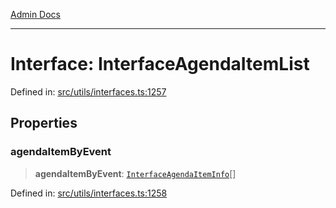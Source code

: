 [Admin Docs](/)

***

# Interface: InterfaceAgendaItemList


Defined in: [src/utils/interfaces.ts:1257](https://github.com/PalisadoesFoundation/talawa-admin/blob/main/src/utils/interfaces.ts#L1257)


## Properties

### agendaItemByEvent

> **agendaItemByEvent**: [`InterfaceAgendaItemInfo`](InterfaceAgendaItemInfo.md)[]


Defined in: [src/utils/interfaces.ts:1258](https://github.com/PalisadoesFoundation/talawa-admin/blob/main/src/utils/interfaces.ts#L1258)

